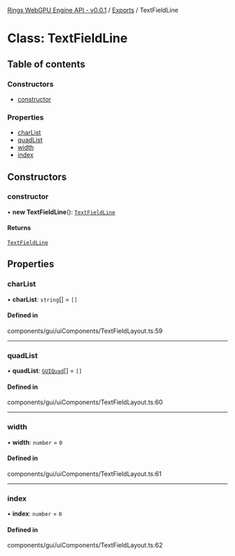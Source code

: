 [Rings WebGPU Engine API - v0.0.1](../README.md) / [Exports](../modules.md) / TextFieldLine

# Class: TextFieldLine

## Table of contents

### Constructors

- [constructor](TextFieldLine.md#constructor)

### Properties

- [charList](TextFieldLine.md#charlist)
- [quadList](TextFieldLine.md#quadlist)
- [width](TextFieldLine.md#width)
- [index](TextFieldLine.md#index)

## Constructors

### constructor

• **new TextFieldLine**(): [`TextFieldLine`](TextFieldLine.md)

#### Returns

[`TextFieldLine`](TextFieldLine.md)

## Properties

### charList

• **charList**: `string`[] = `[]`

#### Defined in

components/gui/uiComponents/TextFieldLayout.ts:59

___

### quadList

• **quadList**: [`GUIQuad`](GUIQuad.md)[] = `[]`

#### Defined in

components/gui/uiComponents/TextFieldLayout.ts:60

___

### width

• **width**: `number` = `0`

#### Defined in

components/gui/uiComponents/TextFieldLayout.ts:61

___

### index

• **index**: `number` = `0`

#### Defined in

components/gui/uiComponents/TextFieldLayout.ts:62
